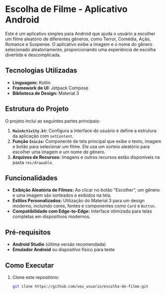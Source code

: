 # Escolha de Filme - Aplicativo Android

Este é um aplicativo simples para Android que ajuda o usuário a escolher um filme aleatório de diferentes gêneros, como Terror, Comédia, Ação, Romance e Suspense. O aplicativo exibe a imagem e o nome do gênero selecionado aleatoriamente, proporcionando uma experiência de escolha divertida e descomplicada.

## Tecnologias Utilizadas

- **Linguagem:** Kotlin
- **Framework de UI:** Jetpack Compose
- **Biblioteca de Design:** Material 3

## Estrutura do Projeto

O projeto inclui as seguintes partes principais:

1. **`MainActivity.kt`:** Configura a interface do usuário e define a estrutura da aplicação com `setContent`.
2. **Função `Inicio`:** Componente de tela principal que exibe o texto, imagem e botão para selecionar um filme. Ele usa um sorteio aleatório para escolher uma imagem e um nome de gênero.
3. **Arquivos de Recursos:** Imagens e outros recursos estão disponíveis na pasta `res/drawable`.

## Funcionalidades

- **Exibição Aleatória de Filmes:** Ao clicar no botão "Escolher", um gênero e uma imagem são sorteados e exibidos na tela.
- **Estilos Personalizados:** Utilização do Material 3 para um design moderno, incluindo cores, fontes e componentes como `Card` e `Button`.
- **Compatibilidade com Edge-to-Edge:** Interface otimizada para telas completas em dispositivos modernos.

## Pré-requisitos

- **Android Studio** (última versão recomendada)
- **Emulador Android** ou dispositivo físico para teste

## Como Executar

1. Clone este repositório:
   ```bash
   git clone https://github.com/seu_usuario/escolha-de-filme.git

 
 
